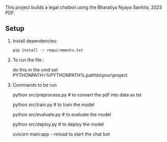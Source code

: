 This project builds a legal chatbot using the Bharatiya Nyaya Sanhita, 2023 PDF.

## Setup

1. Install dependencies:
   ```bash
   pip install -r requirements.txt


2. To run the file :

    do this in the cmd set PYTHONPATH=%PYTHONPATH%;path\to\your\project

3. Commands to be run

    python src/preprocess.py # to convert the pdf into data as txt

    python src/train.py # to train the model

    python src/evaluate.py  # to evaluate the model

    python src/deploy.py  # to deploy the model

    uvicorn main:app --reload to start the chat bot
    